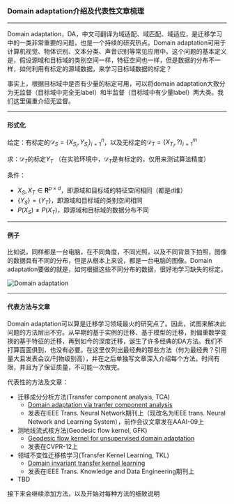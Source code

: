 ### Domain adaptation介绍及代表性文章梳理

***

Domain adaptation，DA，中文可翻译为域适配、域匹配、域适应，是迁移学习中的一类非常重要的问题，也是一个持续的研究热点。Domain adaptation可用于计算机视觉、物体识别、文本分类、声音识别等常见应用中。这个问题的基本定义是，假设源域和目标域的类别空间一样，特征空间也一样，但是数据的分布不一样，如何利用有标定的源域数据，来学习目标域数据的标定？

事实上，根据目标域中是否有少量的标定可用，可以将domain adaptation大致分为无监督（目标域中完全无label）和半监督（目标域中有少量label）两大类。我们这里偏重介绍无监督。


- - -



#### 形式化

给定：有标定的$\mathcal{D}_{S}=\{X_{S_i},Y_{S_i}\}^{n}_{i=1}$，以及无标定的$\mathcal{D}_{T}=\{X_{T_i},?\}^{m}_{i=1}$

求：$\mathcal{D}_{T}$的标定$Y_{T}$ （在实验环境中，$\mathcal{D}_{T}$是有标定的，仅用来测试算法精度）

条件：
- $X_{S},X_{T} \in \mathbf{R}^{p \times d}$，即源域和目标域的特征空间相同（都是$d$维）
- \{$Y_{S}\}=\{Y_{T}\}$，即源域和目标域的类别空间相同
- $P(X_S) \ne P(X_T)$，即源域和目标域的数据分布不同


- - -


#### 例子

比如说，同样都是一台电脑，在不同角度，不同光照，以及不同背景下拍照，图像的数据具有不同的分布，但是从根本上来说，都是一台电脑的图像。Domain adaptation要做的就是，如何根据这些不同分布的数据，很好地学习缺失的标定。

![Domain adaptation](https://raw.githubusercontent.com/jindongwang/transferlearning/master/png/domain%20_adaptation.png)


- - -


#### 代表方法与文章

Domain adaptation可以算是迁移学习领域最火的研究点了。因此，试图来解决此问题的方法层出不穷。从早期的基于实例的迁移、基于模型的迁移，到偏重数学变换的基于特征的迁移，再到如今的深度迁移，诞生了许多经典的DA方法。我们不打算面面俱到，也没有必要。在这里仅列出最经典的那些方法（何为最经典？引用量大且发表会议/刊物级别高），并在之后单独写文章深入介绍每个方法。时间有限，并且为了保证质量，不可能一次做完。

代表性的方法及文章：

- 迁移成分分析方法(Transfer component analysis, TCA)
	- [Domain adaptation via tranfer component analysis](https://github.com/jindongwang/transferlearning/blob/master/paper/domain%20adaptation/Domain%20Adaptation%20via%20Transfer%20Component%20Analysis_Sinno%20Jialin%20Pan%20et%20al_2011.pdf)
	- 发表在IEEE Trans. Neural Network期刊上（现改名为IEEE trans. Neural Network and Learning System），前作会议文章发在AAAI-09上
- 测地线流式核方法(Geodesic flow kernel, GFK)
	- [Geodesic flow kernel for unsupervised domain adaptation](https://github.com/jindongwang/transferlearning/blob/master/paper/domain%20adaptation/Geodesic%20flow%20kernel%20for%20unsupervised%20domain%20adaptation_Gong%20et%20al_2012.pdf)
	- 发表在CVPR-12上
- 领域不变性迁移核学习(Transfer Kernel Learning, TKL)
	- [Domain invariant transfer kernel learning](https://github.com/jindongwang/transferlearning/blob/master/paper/domain%20adaptation/Domain%20Invariant%20Transfer%20Kernel%20Learning_Long%20et%20al_2015.pdf)
	- 发表在IEEE Trans. Knowledge and Data Engineering期刊上
- TBD

接下来会继续添加方法，以及开始对每种方法的细致说明
